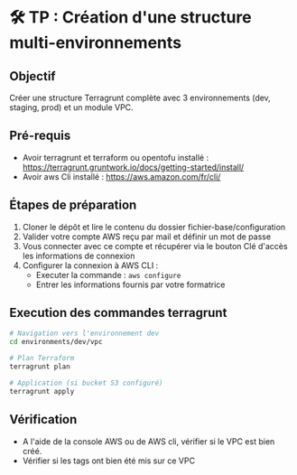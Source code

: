 # 🛠️ TP : Création d'une structure multi-environnements

## Objectif

Créer une structure Terragrunt complète avec 3 environnements (dev, staging, prod) et un module VPC.

## Pré-requis

* Avoir terragrunt et terraform ou opentofu installé : https://terragrunt.gruntwork.io/docs/getting-started/install/
* Avoir aws Cli installé : https://aws.amazon.com/fr/cli/

## Étapes de préparation

1. Cloner le dépôt et lire le contenu du dossier fichier-base/configuration
2. Valider votre compte AWS reçu par mail et définir un mot de passe
3. Vous connecter avec ce compte et récupérer via le bouton Clé d'accès les informations de connexion 
4. Configurer la connexion à AWS CLI :
   * Executer la commande : `aws configure`
   * Entrer les informations fournis par votre formatrice


## Execution des commandes terragrunt
```bash
# Navigation vers l'environnement dev
cd environments/dev/vpc

# Plan Terraform
terragrunt plan

# Application (si bucket S3 configuré)
terragrunt apply
```

## Vérification

* A l'aide de la console AWS ou de AWS cli, vérifier si le VPC est bien créé.
* Vérifier si les tags ont bien été mis sur ce VPC

##
